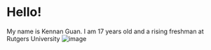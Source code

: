 # Hello!
   My name is Kennan Guan. I am 17 years old and a rising freshman at Rutgers University
![image](https://user-images.githubusercontent.com/66796653/84440791-9a7fbd00-ac08-11ea-9389-d18cb32bed50.png)

